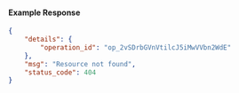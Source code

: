 <!-- Code generated for API Clients. DO NOT EDIT. -->

#### Example Response

```json
{
	"details": {
		"operation_id": "op_2vSDrbGVnVtilcJ5iMwVVbn2WdE"
	},
	"msg": "Resource not found",
	"status_code": 404
}
```
